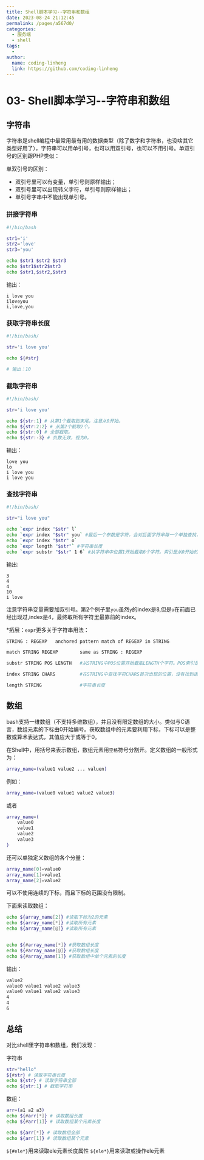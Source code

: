 ```yaml
---
title: Shell脚本学习--字符串和数组
date: 2023-08-24 21:12:45
permalink: /pages/a567d0/
categories:
  - 服务端
  - shell
tags:
  - 
author: 
  name: coding-linheng
  link: https://github.com/coding-linheng
---
```

# 03- Shell脚本学习--字符串和数组

## 字符串

字符串是shell编程中最常用最有用的数据类型（除了数字和字符串，也没啥其它类型好用了），字符串可以用单引号，也可以用双引号，也可以不用引号。单双引号的区别跟PHP类似：

单双引号的区别：

* 双引号里可以有变量，单引号则原样输出；
* 双引号里可以出现转义字符，单引号则原样输出；
* 单引号字串中不能出现单引号。

### 拼接字符串

```bash
#!/bin/bash

str1='i'
str2='love'
str3='you'

echo $str1 $str2 $str3
echo $str1$str2$str3
echo $str1,$str2,$str3
```

输出：
```
i love you
iloveyou
i,love,you
```

### 获取字符串长度
```bash
#!/bin/bash/

str='i love you'

echo ${#str}

# 输出：10
```

### 截取字符串
```bash
#!/bin/bash/

str='i love you'

echo ${str:1} # 从第1个截取到末尾。注意从0开始。
echo ${str:2:2} # 从第2个截取2个。
echo ${str:0} # 全部截取。
echo ${str:-3} # 负数无效，视为0。
```
输出：
```
love you
lo
i love you
i love you
```

### 查找字符串

```bash
#!/bin/bash/

str="i love you"

echo `expr index "$str" l`
echo `expr index "$str" you` #最后一个参数是字符，会对后面字符串每一个单独查找，返回最靠前的index
echo `expr index "$str" o`
echo `expr length "$str"` #字符串长度
echo `expr substr "$str" 1 6` #从字符串中位置1开始截取6个字符。索引是从0开始的。
```

输出:
```
3
4
4
10
i love
```

注意字符串变量需要加双引号。第2个例子里`you`虽然`y`的index是8,但是`o`在前面已经出现过,index是4，最终取所有字符里最靠前的index。

*拓展：`expr`更多关于字符串用法：
```bash
STRING : REGEXP   anchored pattern match of REGEXP in STRING

match STRING REGEXP        same as STRING : REGEXP

substr STRING POS LENGTH   #从STRING中POS位置开始截取LENGTH个字符。POS索引是从1开始的。

index STRING CHARS         #在STRING中查找字符CHARS首次出现的位置，没有找到返回0

length STRING              #字符串长度
```

## 数组
bash支持一维数组（不支持多维数组），并且没有限定数组的大小。类似与C语言，数组元素的下标由0开始编号。获取数组中的元素要利用下标，下标可以是整数或算术表达式，其值应大于或等于0。

在Shell中，用括号来表示数组，数组元素用`空格`符号分割开。定义数组的一般形式为：
```bash
array_name=(value1 value2 ... valuen)
```

例如：
```bash
array_name=(value0 value1 value2 value3)
```
或者
```bash
array_name=(
    value0
    value1
    value2
    value3
)
```

还可以单独定义数组的各个分量：
```bash
array_name[0]=value0
array_name[1]=value1
array_name[2]=value2
```
可以不使用连续的下标，而且下标的范围没有限制。

下面来读取数组：
```bash
echo ${array_name[2]} #读取下标为2的元素
echo ${array_name[*]} #读取所有元素
echo ${array_name[@]} #读取所有元素


echo ${#array_name[*]} #获取数组长度
echo ${#array_name[@]} #获取数组长度
echo ${#array_name[1]} #获取数组中单个元素的长度
```

输出：
```bash
value2
value0 value1 value2 value3
value0 value1 value2 value3
4
4
6
```


## 总结
对比shell里字符串和数组，我们发现：

字符串
```bash
str="hello"
${#str} # 读取字符串长度
echo ${str} # 读取字符串全部
echo ${str:1} # 截取字符串
```

数组：
```bash
arr=(a1 a2 a3)
echo ${#arr[*]} # 读取数组长度
echo ${#arr[1]} # 读取数组某个元素长度

echo ${arr[*]} # 读取数组全部
echo ${arr[1]} # 读取数组某个元素
```

`${#ele*}`用来读取ele元素长度属性
`${ele*}`用来读取或操作ele元素